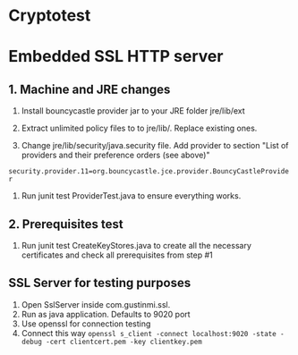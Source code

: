 Cryptotest
==========================

# Embedded SSL HTTP server

## 1. Machine and JRE changes

1. Install bouncycastle provider jar to your JRE folder jre/lib/ext

1. Extract unlimited policy files to to jre/lib/. Replace existing ones. 

1. Change jre/lib/security/java.security file. Add provider to section "List of providers and their preference orders (see above)"

`security.provider.11=org.bouncycastle.jce.provider.BouncyCastleProvider`

1. Run junit test ProviderTest.java to ensure everything works.

## 2. Prerequisites test


1. Run junit test CreateKeyStores.java to create all the necessary certificates and check all prerequisites from step #1


## SSL Server for testing purposes

1. Open SslServer inside com.gustinmi.ssl.
1. Run as java application. Defaults to 9020 port
1. Use openssl for connection testing
1. Connect this way `openssl s_client -connect localhost:9020 -state -debug -cert clientcert.pem -key clientkey.pem` 
